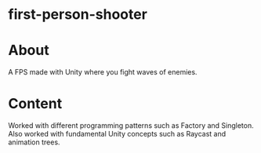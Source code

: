 # first-person-shooter

# About 

A FPS made with Unity where you fight waves of enemies.

# Content

Worked with different programming patterns such as Factory and Singleton. Also worked with fundamental Unity concepts such as Raycast and animation trees.
